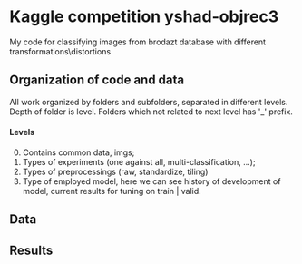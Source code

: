 # Kaggle competition yshad-objrec3

My code for classifying images from brodazt database with different transformations\distortions

## Organization of code and data

All work organized by folders and subfolders, separated in different levels. Depth of folder is level. Folders which not related to next level has '\_' prefix.

#### Levels
0. Contains common data, imgs;
1. Types of experiments (one against all, multi-classification, ...);
2. Types of preprocessings (raw, standardize, tiling)
3. Type of employed model, here we can see history of development of model, current results for tuning on train | valid.

## Data

## Results